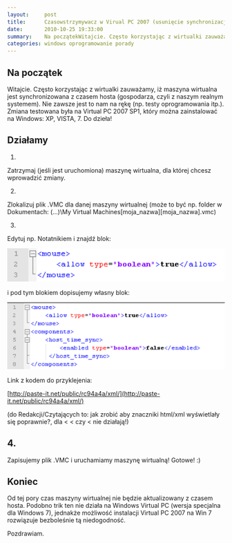 ```yaml
---
layout:     post
title:      Czasowstrzymywacz w Virual PC 2007 (usunięcie synchronizacji czasu host->wirtualny system)
date:       2010-10-25 19:33:00
summary:    Na początekWitajcie. Często korzystając z wirtualki zauważamy, iż maszyna wirtualna jest synchronizowana z czasem hosta (gospodarza, czyli z naszym realnym systemem). Nie zawsze jest to nam na rękę (np. testy oprogramowania itp.). Zmiana testowana była na Virtual PC 2007 SP1, który można zainstalowa...
categories: windows oprogramowanie porady
---
```






## Na początek



Witajcie. 
Często korzystając z wirtualki zauważamy, iż maszyna wirtualna jest synchronizowana z czasem hosta (gospodarza, czyli z naszym realnym systemem). Nie zawsze jest to nam na rękę (np. testy oprogramowania itp.). Zmiana testowana była na Virtual PC 2007 SP1, który można zainstalować na Windows: XP, VISTA, 7. Do dzieła!





## Działamy




1. 
Zatrzymaj (jeśli jest uruchomiona) maszynę wirtualna, dla której chcesz wprowadzić zmiany.

2. 
Zlokalizuj plik .VMC dla danej maszyny wirtualnej (może to być np. folder w Dokumentach: (...)\My Virtual Machines\[moja_nazwa]\[moja_nazwa].vmc)

3. 
Edytuj np. Notatnikiem i znajdź blok:



![desk](https://raw.githubusercontent.com/djfoxer/djfoxer.github.io/master/_img/2010-10-25-_196_/g_-_608x405_-_-_21163x20101025191440_1.png)

 

i pod tym blokiem dopisujemy własny blok:



![desk](https://raw.githubusercontent.com/djfoxer/djfoxer.github.io/master/_img/2010-10-25-_196_/g_-_608x405_-_-_21163x20101025191440_2.png)

 

Link z kodem do przyklejenia:

[http://paste-it.net/public/rc94a4a/xml/](http://paste-it.net/public/rc94a4a/xml/)


(do Redakcji/Czytających to: jak zrobić aby znaczniki html/xml wyświetlały się poprawnie?, dla < &lt; czy &#60; nie działają!) 



## 4.



Zapisujemy plik .VMC i uruchamiamy maszynę wirtualną!
Gotowe! :)





## Koniec



Od tej pory czas maszyny wirtualnej nie będzie aktualizowany z czasem hosta. Podobno trik ten nie działa na Windows Virtual PC (wersja specjalna dla Windows 7), jednakże możliwość instalacji Virtual PC 2007 na Win 7 rozwiązuje bezboleśnie tą niedogodność.

Pozdrawiam.

